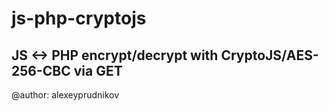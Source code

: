 # js-php-cryptojs
## JS <-> PHP encrypt/decrypt with CryptoJS/AES-256-CBC via GET
@author: alexeyprudnikov
